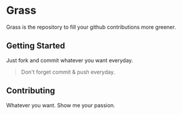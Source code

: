 # Grass

Grass is the repository to fill your github contributions more greener.

## Getting Started

Just fork and commit whatever you want everyday.

> Don't forget commit & push everyday.

## Contributing

Whatever you want. Show me your passion.
